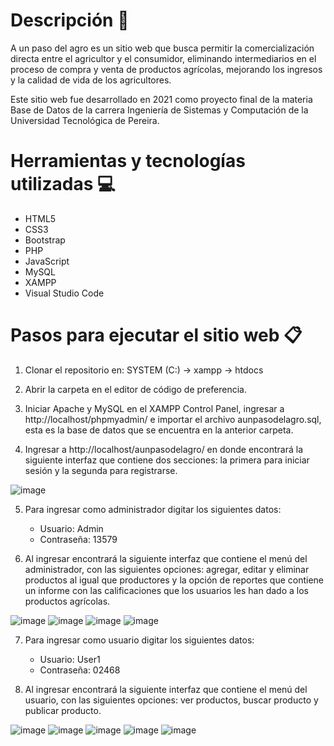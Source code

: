 # Descripción :page_facing_up:
A un paso del agro es un sitio web que busca permitir la comercialización directa entre el agricultor y el consumidor, eliminando intermediarios en el proceso de compra y venta de productos agrícolas, mejorando los ingresos y la calidad de vida de los agricultores.

Este sitio web fue desarrollado en 2021 como proyecto final de la materia Base de Datos de la carrera Ingeniería de Sistemas y Computación de la Universidad Tecnológica de Pereira.

# Herramientas y tecnologías utilizadas :computer:
- HTML5
- CSS3
- Bootstrap
- PHP
- JavaScript
- MySQL
- XAMPP
- Visual Studio Code

# Pasos para ejecutar el sitio web :clipboard:
1. Clonar el repositorio en: SYSTEM (C:) -> xampp -> htdocs

2. Abrir la carpeta en el editor de código de preferencia.

3. Iniciar Apache y MySQL en el XAMPP Control Panel, ingresar a http://localhost/phpmyadmin/ e importar el archivo aunpasodelagro.sql, esta es la base de datos que se encuentra en la anterior carpeta.

4. Ingresar a http://localhost/aunpasodelagro/ en donde encontrará la siguiente interfaz que contiene dos secciones: la primera para iniciar sesión y la segunda para registrarse. 

  ![image](https://user-images.githubusercontent.com/69874524/226078931-7e0407e7-cdb4-4043-840f-5a24f61be7da.png)

5. Para ingresar como administrador digitar los siguientes datos:
    - Usuario: Admin
    - Contraseña: 13579
  
6. Al ingresar encontrará la siguiente interfaz que contiene el menú del administrador, con las siguientes opciones: agregar, editar y eliminar productos al igual que productores y la opción de reportes que contiene un informe con las calificaciones que los usuarios les han dado a los productos agrícolas.

  ![image](https://user-images.githubusercontent.com/69874524/226079321-57afa8fa-8e27-4393-9bd3-f38b292d381a.png)
  ![image](https://user-images.githubusercontent.com/69874524/226079342-6a2f1cfd-6ca2-4134-b723-5733201b85c5.png)
  ![image](https://user-images.githubusercontent.com/69874524/226079357-711d89e7-a058-43f3-8b37-f514665890af.png)
  ![image](https://user-images.githubusercontent.com/69874524/226079378-773bfbef-49e8-4861-9329-a06ab159b2ab.png)

7. Para ingresar como usuario digitar los siguientes datos:
    - Usuario: User1
    - Contraseña: 02468
  
8. Al ingresar encontrará la siguiente interfaz que contiene el menú del usuario, con las siguientes opciones: ver productos, buscar producto y publicar producto.

  ![image](https://user-images.githubusercontent.com/69874524/226079446-06837646-2e82-446a-a1d6-aa8dac2b985b.png)
  ![image](https://user-images.githubusercontent.com/69874524/226079459-74b0dd48-1b73-4ffb-8bb6-ee90d68383ec.png)
  ![image](https://user-images.githubusercontent.com/69874524/226079469-ef525ffd-cd76-41ab-ab07-47ac52957341.png)
  ![image](https://user-images.githubusercontent.com/69874524/226079671-c7cb1fa9-61f6-4f87-8253-db163e698b0a.png)
  ![image](https://user-images.githubusercontent.com/69874524/226079861-4a2630a9-5623-4f42-89f4-20f277955720.png)
  
  
